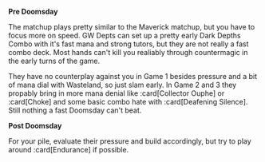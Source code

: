 **Pre Doomsday**

The matchup plays pretty similar to the Maverick matchup, but you have to focus
more on speed. GW Depts can set up a pretty early Dark Depths Combo with it's
fast mana and strong tutors, but they are not really a fast combo deck. Most
hands can't kill you realiably through countermagic in the early turns of the
game.

They have no counterplay against you in Game 1 besides pressure and a bit of
mana dial with Wasteland, so just slam early. In Game 2 and 3 they propably
bring in more mana denial like :card[Collector Ouphe] or :card[Choke] and some
basic combo hate with :card[Deafening Silence]. Still nothing a fast Doomsday
can't beat.

**Post Doomsday**

For your pile, evaluate their pressure and build accordingly, but try to play
around :card[Endurance] if possible.
